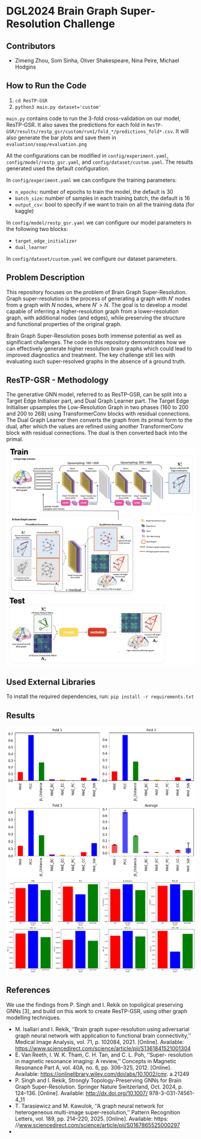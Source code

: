 # DGL2024 Brain Graph Super-Resolution Challenge

## Contributors

- Zimeng Zhou, Som Sinha, Oliver Shakespeare, Nina Peire, Michael Hodgins

## How to Run the Code
1. `cd ResTP-GSR`
2. `python3 main.py dataset='custom'`

`main.py` contains code to run the 3-fold cross-validation on our model, ResTP-GSR. It also saves the predictions for each fold in `ResTP-GSR/results/restp_gsr/custom/run1/fold_*/predictions_fold*.csv`. It will also generate the bar plots and save them in `evaluation/soap/evaluation.png`

All the configurations can be modified in `config/experiment.yaml`, `config/model/restp_gsr.yaml`, and `config/dataset/custom.yaml`. The results generated used the default configuration.

In `config/experiment.yaml` we can configure the training parameters:

- `n_epochs`: number of epochs to train the model, the default is 30
- `batch_size`: number of samples in each training batch, the default is 16
- `output_csv`: bool to specify if we want to train on all the training data (for kaggle)

In `config/model/restp_gsr.yaml` we can configure our model parameters in the following two blocks:

- `target_edge_initializer` 
- `dual_learner`

In `config/dataset/custom.yaml` we configure our dataset parameters.

## Problem Description
<!-- A short description of the problem you are solving. Why is the brain graph super-resolution an ineresting problem to solve? -->
This repository focuses on the problem of Brain Graph Super-Resolution. Graph super-resolution is the process of generating a graph with $N'$ nodes from a graph with $N$ nodes, where $N' > N$. The goal is to develop a model capable of inferring a higher-resolution graph from a lower-resolution graph, with additional nodes (and edges), while preserving the structure and functional properties of the original graph.

Brain Graph Super-Resolution poses both immense potential as well as significant challenges. The code in this repository demonstrates how we can effectively generate higher resolution brain graphs which could lead to improved diagnostics and treatment. The key challenge still lies with evaluating such super-resolved graphs in the absence of a ground truth.

## ResTP-GSR - Methodology
<!-- - Summarize in a few sentences the building blocks of your generative GNN model.
- Figure of your model. -->
The generative GNN model, referred to as ResTP-GSR, can be split into a Target Edge Initialiser part, and Dual Graph Learner part.
The Target Edge Initialiser upsamples the Low-Resolution Graph in two phases (160 to 200 and 200 to 268) using TransformerConv blocks with residual connections.
The Dual Graph Learner then converts the graph from its primal form to the dual, after which the values are refined using another TransformerConv block with residual connections.
The dual is then converted back into the primal.

![Model Figure](figures/model_figure.png)

## Used External Libraries

To install the required dependencies, run: 
`pip install -r requirements.txt`


## Results

![ResTP-GSR Performance](figures/ResTP-GSR-performance.png)
![Model Comparisons](figures/comparison-plot.png)

## References

We use the findings from P. Singh and I. Rekik on topoligical preserving GNNs [3], and build on this work to create ResTP-GSR, using other graph modelling techniques.

- M. Isallari and I. Rekik, ‘‘Brain graph super-resolution using adversarial
graph neural network with application to functional brain connectivity,’’
Medical Image Analysis, vol. 71, p. 102084, 2021. [Online]. Available:
https://www.sciencedirect.com/science/article/pii/S1361841521001304
- E. Van Reeth, I. W. K. Tham, C. H. Tan, and C. L. Poh, ‘‘Super-
resolution in magnetic resonance imaging: A review,’’ Concepts in
Magnetic Resonance Part A, vol. 40A, no. 6, pp. 306–325, 2012.
[Online]. Available: https://onlinelibrary.wiley.com/doi/abs/10.1002/cmr.
a.21249
- P. Singh and I. Rekik, Strongly Topology-Preserving GNNs for
Brain Graph Super-Resolution. Springer Nature Switzerland, Oct.
2024, p. 124–136. [Online]. Available: http://dx.doi.org/10.1007/
978-3-031-74561-4_11
- T. Tarasiewicz and M. Kawulok, ‘‘A graph neural network for
heterogeneous multi-image super-resolution,’’ Pattern Recognition
Letters, vol. 189, pp. 214–220, 2025. [Online]. Available: https:
//www.sciencedirect.com/science/article/pii/S0167865525000297
- 